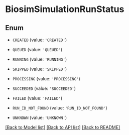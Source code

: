 # BiosimSimulationRunStatus

## Enum

- `CREATED` (value: `'CREATED'`)

- `QUEUED` (value: `'QUEUED'`)

- `RUNNING` (value: `'RUNNING'`)

- `SKIPPED` (value: `'SKIPPED'`)

- `PROCESSING` (value: `'PROCESSING'`)

- `SUCCEEDED` (value: `'SUCCEEDED'`)

- `FAILED` (value: `'FAILED'`)

- `RUN_ID_NOT_FOUND` (value: `'RUN_ID_NOT_FOUND'`)

- `UNKNOWN` (value: `'UNKNOWN'`)

[[Back to Model list]](../README.md#documentation-for-models) [[Back to API list]](../README.md#documentation-for-api-endpoints) [[Back to README]](../README.md)
